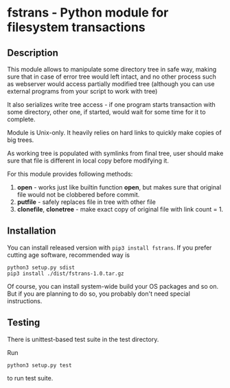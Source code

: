 # fstrans - Python  module for filesystem transactions

Description
-----------

This module allows to manipulate some directory tree in safe way,
making sure that in case of error tree would left intact, and 
no other process such as webserver would access partially modified tree
(although you can use external programs from your script to work with
tree)

It also serializes write tree access - if one program  starts transaction
with some directory, other one, if started, would wait for some time for it to
complete.

Module is Unix-only. It heavily relies on hard links to quickly make
copies of big trees.

As working tree is populated with symlinks from final tree, user
should make sure that file is different in local copy before modifying
it.

For this module provides following methods:

1. **open** - works just like builtin function **open**, but makes sure
that original file would not be clobbered before commit.
2. **putfile** - safely replaces file in tree with other file
3. **clonefile**, **clonetree** - make exact copy of original file with
   link count = 1.

Installation
------------

You can install released version with `pip3 install fstrans`.
If you prefer cutting age software, recommended way is

```
python3 setup.py sdist
pip3 install ./dist/fstrans-1.0.tar.gz
```

Of course, you can install system-wide build your OS packages and so on.
But if you are planning to do so, you probably don't need special
instructions.

Testing
-------

There is unittest-based test suite in the test directory.


Run

```
python3 setup.py test
```

to run test suite.

